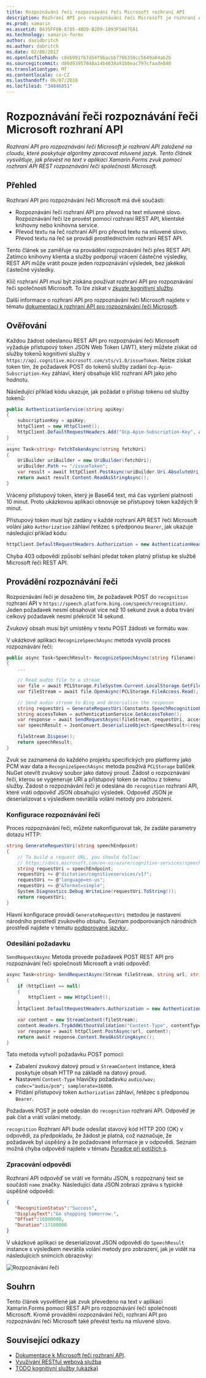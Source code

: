 ```yaml
---
title: Rozpoznávání řeči rozpoznávání řeči Microsoft rozhraní API
description: Rozhraní API pro rozpoznávání řeči Microsoft je rozhraní API založené na cloudu, které poskytuje algoritmy zpracovat mluvené jazyk. Tento článek vysvětluje, jak převést na text v aplikaci Xamarin.Forms zvuk pomocí rozhraní API REST rozpoznávání řeči společnosti Microsoft.
ms.prod: xamarin
ms.assetid: B435FF6B-8785-48D9-B2D9-1893F5A87EA1
ms.technology: xamarin-forms
author: davidbritch
ms.author: dabritch
ms.date: 02/08/2017
ms.openlocfilehash: c8eb991f67d54f9bacbb776b350cc5649a04ab2b
ms.sourcegitcommit: d80d93957040a14b4638a91b0eac797cfaade840
ms.translationtype: MT
ms.contentlocale: cs-CZ
ms.lasthandoff: 06/07/2018
ms.locfileid: "34846851"
---
```

# <a name="speech-recognition-using-the-microsoft-speech-api"></a>Rozpoznávání řeči rozpoznávání řeči Microsoft rozhraní API

_Rozhraní API pro rozpoznávání řeči Microsoft je rozhraní API založené na cloudu, které poskytuje algoritmy zpracovat mluvené jazyk. Tento článek vysvětluje, jak převést na text v aplikaci Xamarin.Forms zvuk pomocí rozhraní API REST rozpoznávání řeči společnosti Microsoft._

## <a name="overview"></a>Přehled

Rozhraní API pro rozpoznávání řeči Microsoft má dvě součásti:

- Rozpoznávání řeči rozhraní API pro převod na text mluvené slovo. Rozpoznávání řeči lze provést pomocí rozhraní REST API, klientské knihovny nebo knihovna service.
- Převod textu na řeč rozhraní API pro převod textu na mluvené slovo. Převod textu na řeč se provádí prostřednictvím rozhraní REST API.

Tento článek se zaměřuje na provádění rozpoznávání řeči přes REST API. Zatímco knihovny klienta a služby podporují vrácení částečné výsledky, REST API může vrátit pouze jeden rozpoznávání výsledek, bez jakékoli částečné výsledky.

Klíč rozhraní API musí být získána používat rozhraní API pro rozpoznávání řeči společnosti Microsoft. To lze získat v [zkuste kognitivní služby](https://azure.microsoft.com/try/cognitive-services/).

Další informace o rozhraní API pro rozpoznávání řeči Microsoft najdete v tématu [dokumentaci k rozhraní API pro rozpoznávání řeči Microsoft](/azure/cognitive-services/speech/home/).

## <a name="authentication"></a>Ověřování

Každou žádost odeslanou REST API pro rozpoznávání řeči Microsoft vyžaduje přístupový token JSON Web Token (JWT), který můžete získat od služby tokenů kognitivní služby v `https://api.cognitive.microsoft.com/sts/v1.0/issueToken`. Nelze získat token tím, že požadavek POST do tokenů služby zadání `Ocp-Apim-Subscription-Key` záhlaví, který obsahuje klíč rozhraní API jako jeho hodnotu.

Následující příklad kódu ukazuje, jak požádat o přístup tokenu od služby tokenů:

```csharp
public AuthenticationService(string apiKey)
{
    subscriptionKey = apiKey;
    httpClient = new HttpClient();
    httpClient.DefaultRequestHeaders.Add("Ocp-Apim-Subscription-Key", apiKey);
}
...
async Task<string> FetchTokenAsync(string fetchUri)
{
    UriBuilder uriBuilder = new UriBuilder(fetchUri);
    uriBuilder.Path += "/issueToken";
    var result = await httpClient.PostAsync(uriBuilder.Uri.AbsoluteUri, null);
    return await result.Content.ReadAsStringAsync();
}
```

Vrácený přístupový token, který je Base64 text, má čas vypršení platnosti 10 minut. Proto ukázkovou aplikaci obnovuje se přístupový token každých 9 minut.

Přístupový token musí být zadány v každé rozhraní API REST řeči Microsoft volání jako `Authorization` záhlaví řetězec s předponou `Bearer`, jak ukazuje následující příklad kódu:

```csharp
httpClient.DefaultRequestHeaders.Authorization = new AuthenticationHeaderValue("Bearer", bearerToken);
```

Chyba 403 odpovědi způsobí selhání předat token platný přístup ke službě Microsoft řeči REST API.

## <a name="performing-speech-recognition"></a>Provádění rozpoznávání řeči

Rozpoznávání řeči je dosaženo tím, že požadavek POST do `recognition` rozhraní API v `https://speech.platform.bing.com/speech/recognition/`. Jeden požadavek nesmí obsahovat více než 10 sekund zvuk a doba trvání celkový požadavek nesmí překročit 14 sekund.

Zvukový obsah musí být umístěny v textu POST žádosti ve formátu wav.

V ukázkové aplikaci `RecognizeSpeechAsync` metoda vyvolá proces rozpoznávání řeči:

```csharp
public async Task<SpeechResult> RecognizeSpeechAsync(string filename)
{
    ...

    // Read audio file to a stream
    var file = await PCLStorage.FileSystem.Current.LocalStorage.GetFileAsync(filename);
    var fileStream = await file.OpenAsync(PCLStorage.FileAccess.Read);

    // Send audio stream to Bing and deserialize the response
    string requestUri = GenerateRequestUri(Constants.SpeechRecognitionEndpoint);
    string accessToken = authenticationService.GetAccessToken();
    var response = await SendRequestAsync(fileStream, requestUri, accessToken, Constants.AudioContentType);
    var speechResult = JsonConvert.DeserializeObject<SpeechResult>(response);

    fileStream.Dispose();
    return speechResult;
}
```

Zvuk se zaznamená do každého projektu specifických pro platformy jako PCM wav data a `RecognizeSpeechAsync` metoda používá `PCLStorage` balíček NuGet otevřít zvukový soubor jako datový proud. Žádost o rozpoznávání řeči, kterou se vygeneruje URI a přístupový token se načtou z tokenu služby. Žádost o rozpoznávání řeči je odeslána do `recognition` rozhraní API, které vrátí odpověď JSON obsahující výsledek. Odpověď JSON je deserializovat s výsledkem nevrátila volání metody pro zobrazení.

### <a name="configuring-speech-recognition"></a>Konfigurace rozpoznávání řeči

Proces rozpoznávání řeči, můžete nakonfigurovat tak, že zadáte parametry dotazu HTTP:

```csharp
string GenerateRequestUri(string speechEndpoint)
{
    // To build a request URL, you should follow:
    // https://docs.microsoft.com/en-us/azure/cognitive-services/speech/getstarted/getstartedrest
    string requestUri = speechEndpoint;
    requestUri += @"dictation/cognitiveservices/v1?";
    requestUri += @"language=en-us";
    requestUri += @"&format=simple";
    System.Diagnostics.Debug.WriteLine(requestUri.ToString());
    return requestUri;
}
```

Hlavní konfigurace provádí `GenerateRequestUri` metodou je nastavení národního prostředí zvukového obsahu. Seznam podporovaných národních prostředí najdete v tématu [podporované jazyky ](/azure/cognitive-services/speech/api-reference-rest/supportedlanguages/).

### <a name="sending-the-request"></a>Odesílání požadavku

`SendRequestAsync` Metoda provede požadavek POST REST API pro rozpoznávání řeči společnosti Microsoft a vrátí odpověď:

```csharp
async Task<string> SendRequestAsync(Stream fileStream, string url, string bearerToken, string contentType)
{
    if (httpClient == null)
    {
        httpClient = new HttpClient();
    }
    httpClient.DefaultRequestHeaders.Authorization = new AuthenticationHeaderValue("Bearer", bearerToken);

    var content = new StreamContent(fileStream);
    content.Headers.TryAddWithoutValidation("Content-Type", contentType);
    var response = await httpClient.PostAsync(url, content);
    return await response.Content.ReadAsStringAsync();
}
```

Tato metoda vytvoří požadavku POST pomocí:

- Zabalení zvukový datový proud v `StreamContent` instance, která poskytuje obsah HTTP na základě na datový proud.
- Nastavení `Content-Type` hlavičky požadavku `audio/wav; codec="audio/pcm"; samplerate=16000`.
- Přidání přístupový token `Authorization` záhlaví, řetězec s předponou `Bearer`.

Požadavek POST je poté odeslán do `recognition` rozhraní API. Odpověď je pak číst a vrátí volání metody.

`recognition` Rozhraní API bude odesílat stavový kód HTTP 200 (OK) v odpovědi, za předpokladu, že žádost je platná, což naznačuje, že požadavek byl úspěšný a že požadované informace je v odpovědi. Seznam možná chyba odpovědí najdete v tématu [Poradce při potížích s](/azure/cognitive-services/speech/troubleshooting).

### <a name="processing-the-response"></a>Zpracování odpovědi

Rozhraní API odpověď se vrátí ve formátu JSON, s rozpoznaný text se součástí `name` značky. Následující data JSON zobrazí zprávu s typické úspěšné odpovědi:

```json
{  
   "RecognitionStatus":"Success",
   "DisplayText":"Go shopping tomorrow.",
   "Offset":16000000,
   "Duration":17100000
}
```

V ukázkové aplikaci se deserializovat JSON odpovědi do `SpeechResult` instance s výsledkem nevrátila volání metody pro zobrazení, jak je vidět na následujících snímcích obrazovky:

![](speech-recognition-images/speech-recognition.png "Rozpoznávání řeči")

## <a name="summary"></a>Souhrn

Tento článek vysvětlené jak zvuk převedeno na text v aplikaci Xamarin.Forms pomocí REST API pro rozpoznávání řeči společnosti Microsoft. Kromě provádění rozpoznávání řeči, rozhraní API pro rozpoznávání řeči Microsoft také převést textu na mluvené slovo.

## <a name="related-links"></a>Související odkazy

- [Dokumentace k Microsoft řeči rozhraní API](/azure/cognitive-services/speech/home/).
- [Využívání RESTful webová služba](~/xamarin-forms/data-cloud/consuming/rest.md)
- [TODO kognitivní služby (ukázka)](https://developer.xamarin.com/samples/xamarin-forms/WebServices/TodoCognitiveServices/)
